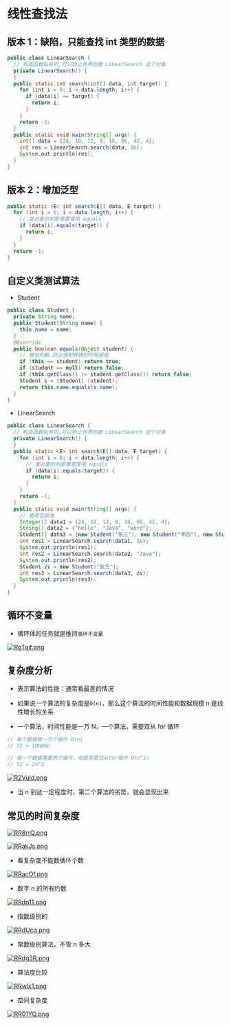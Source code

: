 # 线性查找法

## 版本 1：缺陷，只能查找 int 类型的数据

```java
public class LinearSearch {
  // 构造函数私有的,可以防止外界创建 LinearSearch 这个对象
  private LinearSearch() {
  }
  public static int search(int[] data, int target) {
    for (int i = 0; i < data.length; i++) {
      if (data[i] == target) {
        return i;
      }
    }
    return -1;
  }
  public static void main(String[] args) {
    int[] data = {24, 18, 12, 9, 16, 66, 42, 4};
    int res = LinearSearch.search(data, 16);
    System.out.println(res);
  }
}
```

## 版本 2：增加泛型

```java
public static <E> int search(E[] data, E target) {
  for (int i = 0; i < data.length; i++) {
    // 类对象的判断需要使用 equals
    if (data[i].equals(target)) {
      return i;
    }
  }
  return -1;
}
```

## 自定义类测试算法

- Student

```java
public class Student {
  private String name;
  public Student(String name) {
    this.name = name;
  }
  @Override
  public boolean equals(Object student) {
    // 增加判断,防止强制转换的时候报错
    if (this == student) return true;
    if (student == null) return false;
    if (this.getClass() != student.getClass()) return false;
    Student s = (Student) (student);
    return this.name.equals(s.name);
  }
}
```

- LinearSearch

```java
public class LinearSearch {
  // 构造函数私有的,可以防止外界创建 LinearSearch 这个对象
  private LinearSearch() {
  }
  public static <E> int search(E[] data, E target) {
    for (int i = 0; i < data.length; i++) {
      // 类对象的判断需要使用 equals
      if (data[i].equals(target)) {
        return i;
      }
    }
    return -1;
  }
  public static void main(String[] args) {
    // 使用包装类
    Integer[] data1 = {24, 18, 12, 9, 16, 66, 42, 4};
    String[] data2 = {"hello", "Java", "word"};
    Student[] data3 = {new Student("张三"), new Student("李四"), new Student("王五")};
    int res1 = LinearSearch.search(data1, 16);
    System.out.println(res1);
    int res2 = LinearSearch.search(data2, "Java");
    System.out.println(res2);
    Student zs = new Student("张三");
    int res3 = LinearSearch.search(data3, zs);
    System.out.println(res3);
  }
}
```

## 循环不变量

- 循环体的任务就是维持`循环不变量`

[![RgTqjf.png](https://z3.ax1x.com/2021/07/03/RgTqjf.png)](https://imgtu.com/i/RgTqjf)

## 复杂度分析

- 表示算法的性能：通常看最差的情况

- 如果说一个算法的复杂度是`O(n)`，那么这个算法的时间性能和数据规模 n 是线性增长的关系

- 一个算法，时间性能是一万 N，一个算法，需要双从 for 循环

```java
// 每个数据做一万个操作 O(n)
// T1 = 10000n

// 每一个数据需要两个操作，但是需要双从for循环 O(n^2)
// T2 = 2n^2
```

[![R2Vuid.png](https://z3.ax1x.com/2021/07/03/R2Vuid.png)](https://imgtu.com/i/R2Vuid)

- 当 n 到达一定程度时，第二个算法的劣势，就会显现出来

## 常见的时间复杂度

[![RR8rrQ.png](https://z3.ax1x.com/2021/07/03/RR8rrQ.png)](https://imgtu.com/i/RR8rrQ)

[![RRakJs.png](https://z3.ax1x.com/2021/07/03/RRakJs.png)](https://imgtu.com/i/RRakJs)

- 看复杂度不能数循环个数

[![RRacOf.png](https://z3.ax1x.com/2021/07/03/RRacOf.png)](https://imgtu.com/i/RRacOf)

- 数字 n 的所有约数

[![RRdp11.png](https://z3.ax1x.com/2021/07/03/RRdp11.png)](https://imgtu.com/i/RRdp11)

- 指数级别的

[![RRdUcq.png](https://z3.ax1x.com/2021/07/03/RRdUcq.png)](https://imgtu.com/i/RRdUcq)

- 常数级别算法，不管 n 多大

[![RRdg3R.png](https://z3.ax1x.com/2021/07/03/RRdg3R.png)](https://imgtu.com/i/RRdg3R)

- 算法度比较

[![RRwlx1.png](https://z3.ax1x.com/2021/07/03/RRwlx1.png)](https://imgtu.com/i/RRwlx1)

- 空间复杂度

[![RR01YQ.png](https://z3.ax1x.com/2021/07/03/RR01YQ.png)](https://imgtu.com/i/RR01YQ)
